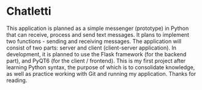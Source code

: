 # Chatletti
This application is planned as a simple messenger (prototype) in Python that can receive, process and send text messages. It plans to implement two functions - sending and receiving messages. The application will consist of two parts: server and client (client-server application). In development, it is planned to use the Flask framework (for the backend part), and PyQT6 (for the client / frontend). This is my first project after learning Python syntax, the purpose of which is to consolidate knowledge, as well as practice working with Git and running my application. Thanks for reading.

